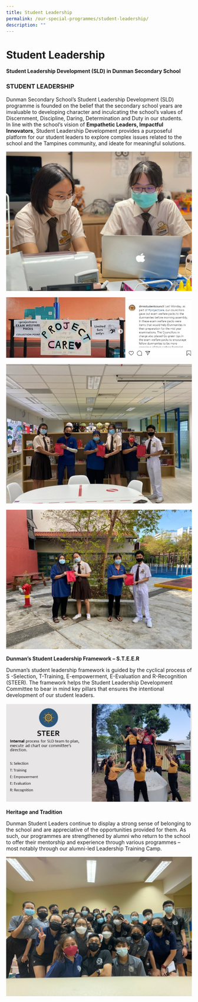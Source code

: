 ```yaml
---
title: Student Leadership
permalink: /our-special-programmes/student-leadership/
description: ""
---
```

# Student Leadership

**Student Leadership Development (SLD) in Dunman Secondary School**

### STUDENT LEADERSHIP

Dunman Secondary School’s Student Leadership Development (SLD) programme is founded on the belief that the secondary school years are invaluable to developing character and inculcating the school’s values of Discernment, Discipline, Daring, Determination and Duty in our students.    
In line with the school’s vision of **Empathetic Leaders, Impactful Innovators**, Student Leadership Development provides a purposeful platform for our student leaders to explore complex issues related to the school and the Tampines community, and ideate for meaningful solutions.

![](/images/Our%20Special%20Programmes/Student%20Leadership/Photo%201_Student%20leaders.jpeg)

![](/images/Our%20Special%20Programmes/Student%20Leadership/Photo%202_Project%20a.jpg)

![](/images/Our%20Special%20Programmes/Student%20Leadership/Photo%203_Project%20b.jpg)

![](/images/Our%20Special%20Programmes/Student%20Leadership/Photo%204_Project%20c.jpg)

**Dunman’s Student Leadership Framework – S.T.E.E.R**

Dunman’s student leadership framework is guided by the cyclical process of S -Selection, T-Training, E-empowerment, E-Evaluation and R-Recognition (STEER). The framework helps the Student Leadership Development Committee to bear in mind key pillars that ensures the intentional development of our student leaders.

![](/images/Our%20Special%20Programmes/Student%20Leadership/Photo%205_STEER.jpg)

**Heritage and Tradition**

Dunman Student Leaders continue to display a strong sense of belonging to the school and are appreciative of the opportunities provided for them. As such, our programmes are strengthened by alumni who return to the school to offer their mentorship and experience through various programmes – most notably through our alumni-led Leadership Training Camp.

![](/images/Our%20Special%20Programmes/Student%20Leadership/Photo%206_LTC%20Alumni.jpg)